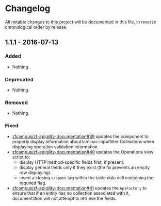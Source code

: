 # Changelog

All notable changes to this project will be documented in this file, in reverse chronological order by release.

## 1.1.1 - 2016-07-13

### Added

- Nothing.

### Deprecated

- Nothing.

### Removed

- Nothing.

### Fixed

- [zfcampus/zf-apigility-documentation#39](https://github.com/zfcampus/zf-apigility-documentation/pull/39) updates
  the component to properly display information about laminas-inputfilter
  Collections when displaying operation validation information.
- [zfcampus/zf-apigility-documentation#40](https://github.com/zfcampus/zf-apigility-documentation/pull/40) updates
  the Operations view script to:
  - display HTTP method-specific fields first, if present.
  - display general fields only if they exist (the fix prevents an empty row
    displaying).
  - insert a closing `</span>` tag within the table data cell containing the
    required flag.
- [zfcampus/zf-apigility-documentation#41](https://github.com/zfcampus/zf-apigility-documentation/pull/41) updates
  the `ApiFactory` to ensure that if an entity has no collection associated with
  it, documentation will not attempt to retrieve the fields.
